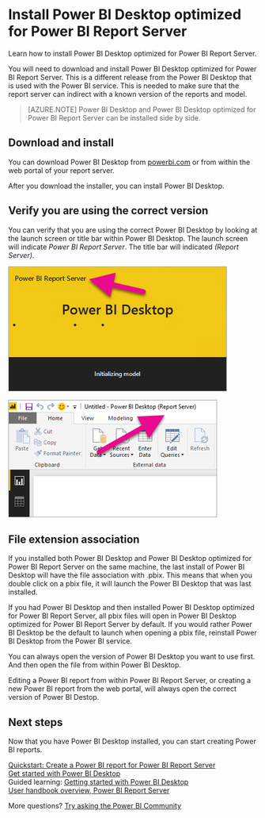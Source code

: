 <properties
   pageTitle="Install Power BI Desktop optimized for Power BI Report Server"
   description="Learn how to install Power BI Desktop optimized for Power BI Report Server"
   services="powerbi"
   documentationCenter=""
   authors="guyinacube"
   manager="erikre"
   backup=""
   editor=""
   tags=""
   qualityFocus="no"
   qualityDate=""/>
<tags
   ms.service="powerbi"
   ms.devlang="NA"
   ms.topic="article"
   ms.tgt_pltfrm="NA"
   ms.workload="powerbi"
   ms.date="06/12/2017"
   ms.author="asaxton"/>

# Install Power BI Desktop optimized for Power BI Report Server

Learn how to install Power BI Desktop optimized for Power BI Report Server.

You will need to download and install Power BI Desktop optimized for Power BI Report Server. This is a different release from the Power BI Desktop that is used with the Power BI service. This is needed to make sure that the report server can indirect with a known version of the reports and model. 

> [AZURE.NOTE] Power BI Desktop and Power BI Desktop optimized for Power BI Report Server can be installed side by side.

## Download and install

You can download Power BI Desktop from [powerbi.com](https://powerbi.microsoft.com/report-server/) or from within the web portal of your report server.

After you download the installer, you can install Power BI Desktop.

## Verify you are using the correct version

You can verify that you are using the correct Power BI Desktop by looking at the launch screen or title bar within Power BI Desktop. The launch screen will indicate *Power BI Report Server*. The title bar will indicated *(Report Server)*.

![](media/reportserver-install-powerbi-desktop/launch-powerbi-desktop-rs3.png "Lauch screen for Power BI Desktop")

![](media/reportserver-install-powerbi-desktop/powerbi-desktop-rs-title-bar.png "Title bar for Power BI Desktop")

## File extension association

If you installed both Power BI Desktop and Power BI Desktop optimized for Power BI Report Server on the same machine, the last install of Power BI Desktop will have the file association with .pbix. This means that when you double click on a pbix file, it will launch the Power BI Desktop that was last installed.

If you had Power BI Desktop and then installed Power BI Desktop optimized for Power BI Report Server, all pbix files will open in Power BI Desktop optimized for Power BI Report Server by default. If you would rather Power BI Desktop be the default to launch when opening a pbix file, reinstall Power BI Desktop from the Power BI service.

You can always open the version of Power BI Desktop you want to use first. And then open the file from within Power BI Desktop.

Editing a Power BI report from within Power BI Report Server, or creating a new Power BI report from the web portal, will always open the correct version of Power BI Destop.

## Next steps

Now that you have Power BI Desktop installed, you can start creating Power BI reports.

[Quickstart: Create a Power BI report for Power BI Report Server](reportserver-quickstart-powerbi-report.md)  
[Get started with Power BI Desktop](powerbi-desktop-getting-started.md)  
Guided learning: [Getting started with Power BI Desktop](powerbi-learning-0-2-get-started-power-bi-desktop.md)  
[User handbook overview, Power BI Report Server](reportserver-user-handbook-overview.md)

More questions? [Try asking the Power BI Community](https://community.powerbi.com/)
